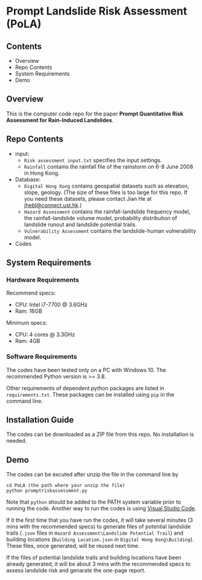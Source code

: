 # Prompt Landslide Risk Assessment (PoLA)
## Contents
- Overview
- Repo Contents
- System Requirements
- Demo

## Overview
This is the computer code repo for the paper **Prompt Quantitative Risk Assessment for Rain-Induced Landslides**.

## Repo Contents
- input:
  - `Risk assessment input.txt` specifies the input settings.
  - `Rainfall` contains the rainfall file of the rainstorm on 6-8 June 2008 in Hong Kong.
- Database:
  - `Digital Hong Kong` contains geospatial datasets such as elevation, slope, geology. (The size of these files is too large for this repo. If you need these datasets, please contact Jian He at jhebl@connect.ust.hk.)
  - `Hazard Assessment` contains the rainfall-landslide frequency model, the rainfall-landslide volume model, probability distribution of landslide runout and landslide potential trails.
  - `Vulnerability Assessment` contains the landslide-human vulnerability model.
- Codes

## System Requirements
### Hardware Requirements
Recommend specs:
- CPU: Intel i7-7700 @ 3.6GHz
- Ram: 16GB

Minimum specs:
- CPU: 4 cores @ 3.3GHz
- Ram: 4GB

### Software Requirements
The codes have been tested only on a PC with Windows 10. The recommended Python version is >= 3.8. 

Other requirements of dependent python packages are listed in `requirements.txt`. These packages can be installed using `pip` in the command line.

## Installation Guide
The codes can be downloaded as a ZIP file from this repo. No installation is needed.

## Demo
The codes can be excuted after unzip the file in the command line by
```
cd PoLA (the path where your unzip the file)
python promptriskassessment.py
```
Note that `python` should be added to the PATH system variable prior to running the code. Another way to run the codes is using [Visual Studio Code](https://code.visualstudio.com/).

If it the first time that you have run the codes, it will take several minutes (3 mins with the recommended specs) to generate files of potential landslide trails (`.json` files in `Hazard Assessment\Landslide Potential Trail`) and building locations (`Building Location.json` in `Digital Hong Kong\Building`). These files, once generated, will be reused next time.

If the files of potential landslide trails and building locations have been already generated, it will be about 3 mins with the recommended specs to assess landslide risk and genarate the one-page report.
